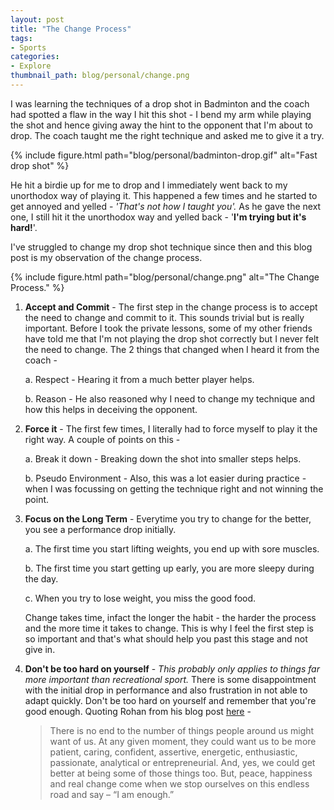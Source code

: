 ```yaml
---
layout: post
title: "The Change Process"
tags:
- Sports
categories:
- Explore
thumbnail_path: blog/personal/change.png
---
```


I was learning the techniques of a drop shot in Badminton and the coach had spotted a flaw in the way I hit this shot - I bend my arm while playing the shot and hence giving away the hint to the opponent that I'm about to drop. The coach taught me the right technique and asked me to give it a try.

{% include figure.html path="blog/personal/badminton-drop.gif" alt="Fast drop shot" %}

He hit a birdie up for me to drop and I immediately went back to my unorthodox way of playing it. This happened a few times and he started to get annoyed and yelled - *'That's not how I taught you'.* As he gave the next one, I still hit it the unorthodox way and yelled back - '**I'm trying but it's hard!**'. 

I've struggled to change my drop shot technique since then and this blog post is my observation of the change process.

{% include figure.html path="blog/personal/change.png" alt="The Change Process." %}

1. **Accept and Commit** - The first step in the change process is to accept the need to change and commit to it. This sounds trivial but is really important. Before I took the private lessons, some of my other friends have told me that I'm not playing the drop shot correctly but I never felt the need to change. The 2 things that changed when I heard it from the coach - 

	a. Respect - Hearing it from a much better player helps.

	b. Reason - He also reasoned why I need to change my technique and how this helps in deceiving the opponent.

2. **Force it** - The first few times, I literally had to force myself to play it the right way. A couple of points on this - 

	a. Break it down - Breaking down the shot into smaller steps helps. 

	b. Pseudo Environment - Also, this was a lot easier during practice - when I was focussing on getting the technique right and not winning the point.

3. **Focus on the Long Term** - Everytime you try to change for the better, you see a performance drop initially.

	a. The first time you start lifting weights, you end up with sore muscles.

	b. The first time you start getting up early, you are more sleepy during the day.

	c. When you try to lose weight, you miss the good food.

	Change takes time, infact the longer the habit - the harder the process and the more time it takes to change. This is why I feel the first step is so important and that's what should help you past this stage and not give in.

4. **Don't be too hard on yourself** - *This probably only applies to things far more important than recreational sport.* There is some disappointment with the initial drop in performance and also frustration in not able to adapt quickly. Don't be too hard on yourself and remember that you're good enough. Quoting Rohan from his blog post [here](http://alearningaday.com/2015/09/i-am-enough/) - 

	> There is no end to the number of things people around us might want of us. At any given moment, they could want us to be more patient, caring, confident, assertive, energetic, enthusiastic, passionate, analytical or entrepreneurial. And, yes, we could get better at being some of those things too. But, peace, happiness and real change come when we stop ourselves on this endless road and say – “I am enough.”

